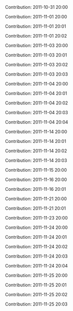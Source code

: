 Contribution: 2011-10-31 20:00

Contribution: 2011-11-01 20:00

Contribution: 2011-11-01 20:01

Contribution: 2011-11-01 20:02

Contribution: 2011-11-03 20:00

Contribution: 2011-11-03 20:01

Contribution: 2011-11-03 20:02

Contribution: 2011-11-03 20:03

Contribution: 2011-11-04 20:00

Contribution: 2011-11-04 20:01

Contribution: 2011-11-04 20:02

Contribution: 2011-11-04 20:03

Contribution: 2011-11-04 20:04

Contribution: 2011-11-14 20:00

Contribution: 2011-11-14 20:01

Contribution: 2011-11-14 20:02

Contribution: 2011-11-14 20:03

Contribution: 2011-11-15 20:00

Contribution: 2011-11-16 20:00

Contribution: 2011-11-16 20:01

Contribution: 2011-11-21 20:00

Contribution: 2011-11-21 20:01

Contribution: 2011-11-23 20:00

Contribution: 2011-11-24 20:00

Contribution: 2011-11-24 20:01

Contribution: 2011-11-24 20:02

Contribution: 2011-11-24 20:03

Contribution: 2011-11-24 20:04

Contribution: 2011-11-25 20:00

Contribution: 2011-11-25 20:01

Contribution: 2011-11-25 20:02

Contribution: 2011-11-25 20:03

